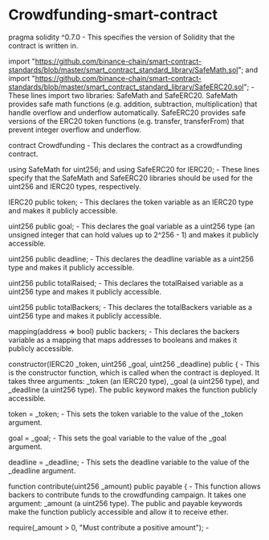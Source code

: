 # Crowdfunding-smart-contract
pragma solidity ^0.7.0 - This specifies the version of Solidity that the contract is written in.

import "https://github.com/binance-chain/smart-contract-standards/blob/master/smart_contract_standard_library/SafeMath.sol"; and import "https://github.com/binance-chain/smart-contract-standards/blob/master/smart_contract_standard_library/SafeERC20.sol"; - These lines import two libraries: SafeMath and SafeERC20. SafeMath provides safe math functions (e.g. addition, subtraction, multiplication) that handle overflow and underflow automatically. SafeERC20 provides safe versions of the ERC20 token functions (e.g. transfer, transferFrom) that prevent integer overflow and underflow.

contract Crowdfunding - This declares the contract as a crowdfunding contract.

using SafeMath for uint256; and using SafeERC20 for IERC20; - These lines specify that the SafeMath and SafeERC20 libraries should be used for the uint256 and IERC20 types, respectively.

IERC20 public token; - This declares the token variable as an IERC20 type and makes it publicly accessible.

uint256 public goal; - This declares the goal variable as a uint256 type (an unsigned integer that can hold values up to 2^256 - 1) and makes it publicly accessible.

uint256 public deadline; - This declares the deadline variable as a uint256 type and makes it publicly accessible.

uint256 public totalRaised; - This declares the totalRaised variable as a uint256 type and makes it publicly accessible.

uint256 public totalBackers; - This declares the totalBackers variable as a uint256 type and makes it publicly accessible.

mapping(address => bool) public backers; - This declares the backers variable as a mapping that maps addresses to booleans and makes it publicly accessible.

constructor(IERC20 _token, uint256 _goal, uint256 _deadline) public { - This is the constructor function, which is called when the contract is deployed. It takes three arguments: _token (an IERC20 type), _goal (a uint256 type), and _deadline (a uint256 type). The public keyword makes the function publicly accessible.

token = _token; - This sets the token variable to the value of the _token argument.

goal = _goal; - This sets the goal variable to the value of the _goal argument.

deadline = _deadline; - This sets the deadline variable to the value of the _deadline argument.

function contribute(uint256 _amount) public payable { - This function allows backers to contribute funds to the crowdfunding campaign. It takes one argument: _amount (a uint256 type). The public and payable keywords make the function publicly accessible and allow it to receive ether.

require(_amount > 0, "Must contribute a positive amount"); -
